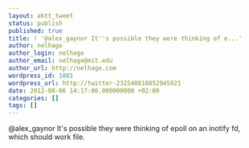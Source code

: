 ```yaml
---
layout: aktt_tweet
status: publish
published: true
title: ! '@alex_gaynor It''s possible they were thinking of e...'
author: nelhage
author_login: nelhage
author_email: nelhage@mit.edu
author_url: http://nelhage.com
wordpress_id: 1801
wordpress_url: http://twitter-232540818852945921
date: 2012-08-06 14:17:06.000000000 +02:00
categories: []
tags: []
---
```

@alex_gaynor It's possible they were thinking of epoll on an inotify fd, which should work file.
